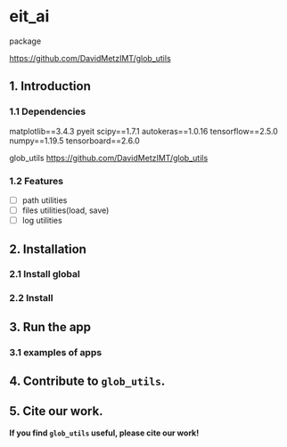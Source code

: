# eit_ai

package


https://github.com/DavidMetzIMT/glob_utils


## 1. Introduction


### 1.1 Dependencies


matplotlib==3.4.3
pyeit
scipy==1.7.1
autokeras==1.0.16
tensorflow==2.5.0
numpy==1.19.5
tensorboard==2.6.0

glob_utils https://github.com/DavidMetzIMT/glob_utils

### 1.2 Features
 - [ ] path utilities
 - [ ] files utilities(load, save)
 - [ ] log utilities
## 2. Installation
### 2.1 Install global
### 2.2 Install 
## 3. Run the app
### 3.1 examples of apps
## 4. Contribute to `glob_utils`.
## 5. Cite our work.

**If you find `glob_utils` useful, please cite our work!**